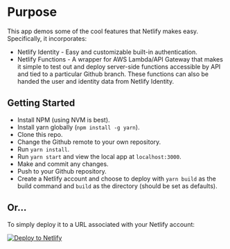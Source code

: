 # Purpose

This app demos some of the cool features that Netlify makes easy. Specifically, it incorporates:

- Netlify Identity - Easy and customizable built-in authentication.
- Netlify Functions - A wrapper for AWS Lambda/API Gateway that makes it simple to test out and deploy server-side functions accessible by API and tied to a particular Github branch. These functions can also be handed the user and identity data from Netlify Identity.

## Getting Started

- Install NPM (using NVM is best).
- Install yarn globally (`npm install -g yarn`).
- Clone this repo.
- Change the Github remote to your own repository.
- Run `yarn install`.
- Run `yarn start` and view the local app at `localhost:3000`.
- Make and commit any changes.
- Push to your Github repository.
- Create a Netlify account and choose to deploy with `yarn build` as the build command and `build` as the directory (should be set as defaults).

## Or...

To simply deploy it to a URL associated with your Netlify account:

[![Deploy to Netlify](https://www.netlify.com/img/deploy/button.svg)](https://app.netlify.com/start/deploy?repository=https://github.com/weareredshift/netlify-functions-demo)
